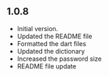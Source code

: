 ## 1.0.8

- Initial version.
- Updated the README file
- Formatted the dart files
- Updated the dictionary
- Increased the password size
- README file update
